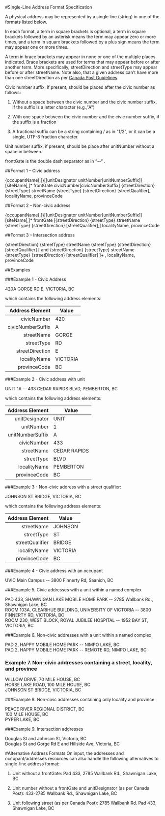 #Single-Line Address Format Specification

A physical address may be represented by a single line (string) in one of the formats listed below. 

In each format, a term in square brackets is optional, a term in square brackets followed by an asterisk means the term may appear zero or more times, and a term in square brackets followed by a plus sign means the term may appear one or more times. 

A term in brace brackets may appear in none or one of the multiple places indicated. Brace brackets are used for terms that may appear before or after another term. More specifically, streetDirection and streetType may appear before or after streetName. Note also, that a given address can't have more than one streetDirection as per [Canada Post Guidelines](https://www.canadapost.ca/tools/pg/manual/PGaddress-e.asp?ecid=murl10006450#1418611)  

Civic number suffix, if present, should be placed after the civic number as follows:

1. Without a space between the civic number and the civic number suffix, if the suffix is a letter character (e.g.,"A")

2. With one space between the civic number and the civic number suffix, if the suffix is a fraction
3. A fractional suffix can be a string containing <numerator>/<denominator> as in "1/2", or it can be a single, UTF-8 fraction character. 

Unit number suffix, if present, should be place after unitNumber without a space in between.


frontGate is the double dash separator as in “--“ . 

##Format 1 – Civic address

{occupantName[,]}[[unitDesignator unitNumber[unitNumberSuffix]] [siteName],]* frontGate civicNumber[civicNumberSuffix] {streetDirection} {streetType} streetName {streetType} {streetDirection} [streetQualifier], localityName, provinceCode


##Format 2 – Non-civic address

{occupantName[,]}[[unitDesignator unitNumber[unitNumberSuffix]] [siteName],]* frontGate [{streetDirection} {streetType} streetName {streetType} {streetDirection} [streetQualifier],] localityName, provinceCode


##Format 3 – Intersection address

{streetDirection} {streetType} streetName {streetType} {streetDirection} [streetQualifier] [ and {streetDirection} {streetType} streetName {streetType} {streetDirection} [streetQualifier] ]+ , localityName, provinceCode


##Examples

###Example 1 - Civic Address

420A GORGE RD E, VICTORIA, BC

which contains the following address elements:

Address Element |	Value
----: | -----------
civicNumber |	420
civicNumberSuffix |	A
streetName |	GORGE
streetType |	RD
streetDirection |	E
localityName |	VICTORIA
provinceCode |	BC


###Example 2 - Civic address with unit

UNIT 1A -- 433 CEDAR RAPIDS BLVD, PEMBERTON, BC 

which contains the following address elements:

Address Element |	Value
----: | -----------
unitDesignator |	UNIT
unitNumber |	1
unitNumberSuffix |	A
civicNumber |	433
streetName |	CEDAR RAPIDS
streetType |	BLVD
localityName |	PEMBERTON
provinceCode |	BC

###Example 3 - Non-civic address with a street qualifier:

JOHNSON ST BRIDGE, VICTORIA, BC 

which contains the following address elements:

Address Element |	Value
----: | -----------
streetName |	JOHNSON
streetType |	ST
streetQualifier |	BRIDGE
localityName |	VICTORIA
provinceCode |	BC

###Example 4 - Civic address with an occupant

UVIC Main Campus -- 3800 Finnerty Rd, Saanich, BC

###Example 5.	Civic addresses with a unit within a named complex 

PAD 433, SHAWNIGAN LAKE MOBILE HOME PARK -- 2785 Wallbank Rd., Shawnigan Lake, BC   
ROOM 103A, CLEARIHUE BUILDING, UNIVERSITY OF VICTORIA -- 3800 FINNERTY RD, VICTORIA, BC   
ROOM 230, WEST BLOCK, ROYAL JUBILEE HOSPITAL -- 1952 BAY ST, VICTORIA, BC   

###Example 6.	Non-civic addresses with a unit within a named complex 

PAD 2, HAPPY MOBILE HOME PARK -- NIMPO LAKE, BC   
PAD 2, HAPPY MOBILE HOME PARK -- REMOTE RD, NIMPO LAKE, BC   


### Example 7.	Non-civic addresses containing a street, locality, and  province 

WILLOW DRIVE, 70 MILE HOUSE, BC   
HORSE LAKE ROAD, 100 MILE HOUSE, BC  
JOHNSON ST BRIDGE, VICTORIA, BC   

###Example 8.	Non-civic addresses containing only locality and province 

PEACE RIVER REGIONAL DISTRICT, BC   
100 MILE HOUSE, BC   
PYPER LAKE, BC 

###Example 9.	Intersection addresses 

Douglas St and Johnson St, Victoria, BC  
Douglas St and Gorge Rd E and Hillside Ave, Victoria, BC

 
#Alternative Address Formats
On input, the addresses and occupant/addresses resources can also handle the following alternatives to single-line address format:

1.	Unit without a frontGate:
Pad 433, 2785 Wallbank Rd., Shawnigan Lake, BC

2.	Unit number without a frontGate and unitDesignator (as per Canada Post):
433-2785 Wallbank Rd., Shawnigan Lake, BC

3.	Unit following street (as per Canada Post):
2785 Wallbank Rd. Pad 433, Shawnigan Lake, BC
